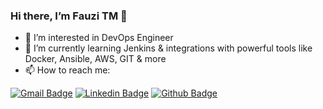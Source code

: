 
### Hi there, I’m Fauzi TM 👋 
- 🔭 I’m interested in DevOps Engineer
- 🌱 I’m currently learning Jenkins & integrations with powerful tools like Docker, Ansible, AWS, GIT & more
- 📫 How to reach me: 

[![Gmail Badge](https://img.shields.io/badge/-ftmusyafa@gmail.com-c14438?style=flat&logo=Gmail&logoColor=white&link=mailto:ftmusyafa@gmail.com)](mailto:ftmusyafa@gmail.com) 
[![Linkedin Badge](https://img.shields.io/badge/-fauzitm-0072b1?style=flat&logo=Linkedin&logoColor=white&link=https://www.linkedin.com/in/fauzitm/)](https://www.linkedin.com/in/fauzitm/) [![Github Badge](https://img.shields.io/badge/-ftmusyafa03-grey?style=flat&logo=github&logoColor=white&link=https://github.com/ftmusyafa03)](https://github.com/ftmusyafa03)<p align='left'>

<!--### Hi there 👋

**ftmusyafa03/ftmusyafa03** is a ✨ _special_ ✨ repository because its `README.md` (this file) appears on your GitHub profile.

Here are some ideas to get you started:

- 🔭 I’m currently working on ...
- 🌱 I’m currently learning ...
- 👯 I’m looking to collaborate on ...
- 🤔 I’m looking for help with ...
- 💬 Ask me about ...
- 📫 How to reach me: ...
- 😄 Pronouns: ...
- ⚡ Fun fact: ...
-->
